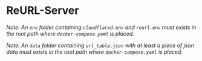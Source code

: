 # ReURL-Server

*Note: An `env` folder containing `cloudflared.env` and `reurl.env` must exists in the root path where `docker-compose.yaml` is placed.*

*Note: An `data` folder containing `url_table.json` with at least a piece of json data must exists in the root path where `docker-compose.yaml` is placed.*
